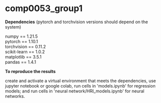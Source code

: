 # comp0053_group1
<b>Dependencies</b> (pytorch and torchvision versions should depend on the system)

numpy == 1.21.5  
pytorch == 1.10.1  
torchvision == 0.11.2  
scikit-learn == 1.0.2  
matplotlib == 3.5.1  
pandas == 1.4.1

<b>To reproduce the results</b>

create and activate a virtual environment that meets the dependencies, use jupyter notebook or google colab, 
run cells in 'models.ipynb' for regression models; and run cells in 'neural network/HRI_models.ipynb' for neural networks.
